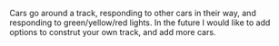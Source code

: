 Cars go around a track, responding to other cars in their way, and responding to green/yellow/red lights.
In the future I would like to add options to construt your own track, and add more cars.
